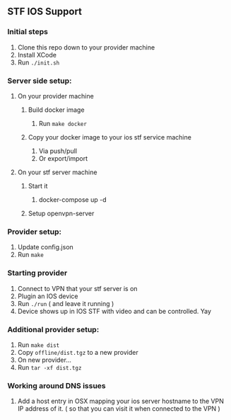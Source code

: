 ## STF IOS Support
### Initial steps
1. Clone this repo down to your provider machine
1. Install XCode
1. Run `./init.sh`

### Server side setup:
1. On your provider machine

	1. Build docker image

		1. Run `make docker`
	1. Copy your docker image to your ios stf service machine

		1. Via push/pull
		1. Or export/import
1. On your stf server machine

	1. Start it

		1. docker-compose up -d
	1. Setup openvpn-server

### Provider setup:
1. Update config.json
1. Run `make`

### Starting provider
1. Connect to VPN that your stf server is on
1. Plugin an IOS device
1. Run `./run` ( and leave it running )
1. Device shows up in IOS STF with video and can be controlled. Yay

### Additional provider setup:
1. Run `make dist`
1. Copy `offline/dist.tgz` to a new provider
1. On new provider...
1. Run `tar -xf dist.tgz`

### Working around DNS issues
1. Add a host entry in OSX mapping your ios server hostname to the VPN IP address of it. ( so that you can visit it when connected to the VPN )
